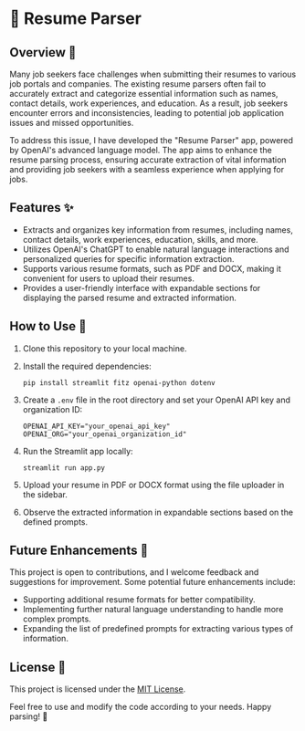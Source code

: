 # 📄 Resume Parser

## Overview 🚀

Many job seekers face challenges when submitting their resumes to various job portals and companies. The existing resume parsers often fail to accurately extract and categorize essential information such as names, contact details, work experiences, and education. As a result, job seekers encounter errors and inconsistencies, leading to potential job application issues and missed opportunities.

To address this issue, I have developed the "Resume Parser" app, powered by OpenAI's advanced language model. The app aims to enhance the resume parsing process, ensuring accurate extraction of vital information and providing job seekers with a seamless experience when applying for jobs.

## Features ✨

- Extracts and organizes key information from resumes, including names, contact details, work experiences, education, skills, and more.
- Utilizes OpenAI's ChatGPT to enable natural language interactions and personalized queries for specific information extraction.
- Supports various resume formats, such as PDF and DOCX, making it convenient for users to upload their resumes.
- Provides a user-friendly interface with expandable sections for displaying the parsed resume and extracted information.

## How to Use 📝

1. Clone this repository to your local machine.

2. Install the required dependencies:
   ```
   pip install streamlit fitz openai-python dotenv
   ```

3. Create a `.env` file in the root directory and set your OpenAI API key and organization ID:
   ```dotenv
   OPENAI_API_KEY="your_openai_api_key"
   OPENAI_ORG="your_openai_organization_id"
   ```

4. Run the Streamlit app locally:
   ```
   streamlit run app.py
   ```

5. Upload your resume in PDF or DOCX format using the file uploader in the sidebar.

6. Observe the extracted information in expandable sections based on the defined prompts.

## Future Enhancements 🚀

This project is open to contributions, and I welcome feedback and suggestions for improvement. Some potential future enhancements include:

- Supporting additional resume formats for better compatibility.
- Implementing further natural language understanding to handle more complex prompts.
- Expanding the list of predefined prompts for extracting various types of information.

## License 📜

This project is licensed under the [MIT License](LICENSE).

Feel free to use and modify the code according to your needs. Happy parsing! 🎉